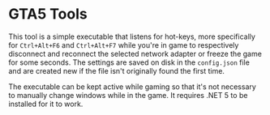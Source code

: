 # GTA5 Tools

This tool is a simple executable that listens for hot-keys, more specifically
for `Ctrl+Alt+F6` and `Ctrl+Alt+F7` while you're in game to respectively
disconnect and reconnect the selected network adapter or freeze the game for
some seconds. The settings are saved on disk in the `config.json` file and are
created new if the file isn't originally found the first time.

The executable can be kept active while gaming so that it's not necessary to
manually change windows while in the game. It requires .NET 5 to be installed
for it to work.
